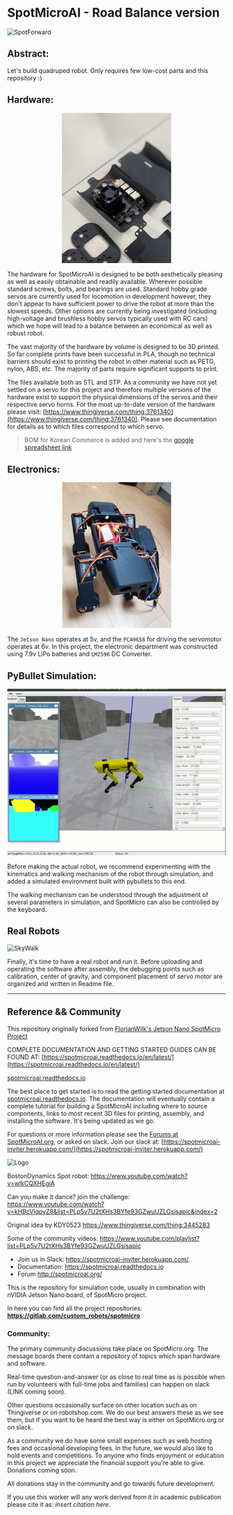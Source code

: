 # SpotMicroAI - Road Balance version


![SpotForward](Images/SpotForward.gif)

## Abstract:

Let's build quadruped robot. Only requires few low-cost parts and this repository :)

## Hardware:

<center>
    <img src="./Images/Readme_Parts2.jpg" width="50%" height="50%">
</center>

The hardware for SpotMicroAI is designed to be both aesthetically pleasing as well as easily obtainable and readily available. Wherever possible standard screws, bolts, and bearings are used. Standard hobby grade servos are currently used for locomotion in development however, they don't appear to have sufficient power to drive the robot at more than the slowest speeds. Other options are currently being investigated (including high-voltage and brushless hobby servos typically used with RC cars) which we hope will lead to a balance between an economical as well as robust robot.

The vast majority of the hardware by volume is designed to be 3D printed. So far complete prints have been successful in PLA, though no technical barriers should exist to printing the robot in other material such as PETG, nylon, ABS, etc. The majority of parts require significant supports to print.

The files available both as STL and STP. As a community we have not yet settled on a servo for this project and therefore multiple versions of the hardware exist to support the physical dimensions of the servos and their respective servo horns. For the most up-to-date version of the hardware please visit: [https://www.thingiverse.com/thing:3761340](https://www.thingiverse.com/thing:3761340). Please see documentation for details as to which files correspond to which servo.

> BOM for Korean Commerce is added and here's the [google spreadsheet link](https://docs.google.com/spreadsheets/d/1UIJ1a0tUQx4ky75Ovr97hnKy3tkcdXQCYJl6zFl0juA/edit?usp=sharing)

## Electronics:

<center>
    <img src="./Images/SpotMicroAI_electronics.png" width="50%" height="50%">
</center>

The `Jetson Nano` operates at 5v, and the `PCA9658` for driving the servomotor operates at 6v. In this project, the electronic department was constructed using 7.9v LiPo batteries and `LM2596` DC Converter.


## PyBullet Simulation:
![PyBullet Simulation](Images/SpotMicroAI_Pybullet_RB.png)

Before making the actual robot, we recommend experimenting with the kinematics and walking mechanism of the robot through simulation, and added a simulated environment built with pybullets to this end.

The walking mechanism can be understood through the adjustment of several parameters in simulation, and SpotMicro can also be controlled by the keyboard.

## Real Robots

![SkyWalk](Images/SkyWalk.gif)

Finally, it's time to have a real robot and run it. Before uploading and operating the software after assembly, the debugging points such as calibration, center of gravity, and component placement of servo motor are organized and written in Readme file.

---

## Reference && Community

This repository originally forked from [FlorianWilk's Jetson Nano SpotMicro Project](https://github.com/FlorianWilk/SpotMicroAI)

COMPLETE DOCUMENTATION AND GETTING STARTED GUIDES CAN BE FOUND AT:
[https://spotmicroai.readthedocs.io/en/latest/](https://spotmicroai.readthedocs.io/en/latest/)

[spotmicroai.readthedocs.io](http://spotmicroai.readthedocs.io)

The best place to get started is to read the getting started documentation at [spotmicroai.readthedocs.io](spotmicroai.readthedocs.io). The documentation will eventually contain a complete tutorial for building a SpotMicroAI including where to source components, links to most recent 3D files for printing, assembly, and installing the software. It's being updated as we go.

For questions or more information please see the [Forums at SpotMicroAI.org](http://SpotMicroAI.org), or asked on slack. Join our slack at: [https://spotmicroai-inviter.herokuapp.com/](https://spotmicroai-inviter.herokuapp.com/)

![Logo](https://gitlab.com/custom_robots/spotmicroai/website/raw/master/docs/assets/logo.png)

BostonDynamics Spot robot: https://www.youtube.com/watch?v=wlkCQXHEgjA

Can you make it dance? join the challenge: https://www.youtube.com/watch?v=kHBcVlqpvZ8&list=PLp5v7U2tXHs3BYfe93GZwuUZLGsisapic&index=2

Original idea by KDY0523 https://www.thingiverse.com/thing:3445283

Some of the community videos: https://www.youtube.com/playlist?list=PLp5v7U2tXHs3BYfe93GZwuUZLGsisapic

* Join us in Slack: https://spotmicroai-inviter.herokuapp.com/
* Documentation: https://spotmicroai.readthedocs.io
* Forum http://spotmicroai.org/

This is the repository for simulation code, usually in combination with nVIDIA Jetson Nano board, of SpotMicro project.

In here you can find all the project repositories: **https://gitlab.com/custom_robots/spotmicro**

### Community:
The primary community discussions take place on SpotMicro.org. The message boards there contain a repository of topics which span hardware and software.

Real-time question-and-answer (or as close to real time as is possible when run by volunteers with full-time jobs and families) can happen on slack (LINK coming soon).

Other questions occasionally surface on other location such as on Thingiverse or on robotshop.com. We do our best answers these as we see them, but if you want to be heard the best way is either on SpotMicro.org or on slack.

As a community we do have some small expenses such as web hosting fees and occasional developing fees. In the future, we would also like to hold events and competitions. To anyone who finds enjoyment or education in this project we appreciate the financial support you're able to give. Donations coming soon.

All donations stay in the community and go towards future development.

If you use this worker will any work derived from it in academic publication please cite it as: *insert citation here*.
